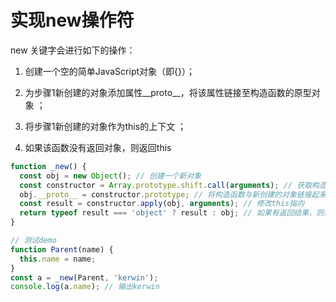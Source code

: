 # 实现new操作符
new 关键字会进行如下的操作：

1. 创建一个空的简单JavaScript对象（即{}）；

2. 为步骤1新创建的对象添加属性__proto__，将该属性链接至构造函数的原型对象 ；

3. 将步骤1新创建的对象作为this的上下文 ；

4. 如果该函数没有返回对象，则返回this

```js
function _new() {
  const obj = new Object(); // 创建一个新对象
  const constructor = Array.prototype.shift.call(arguments); // 获取构造函数
  obj.__proto__ = constructor.prototype; // 将构造函数与新创建的对象链接起来
  const result = constructor.apply(obj, arguments); // 修改this指向
  return typeof result === 'object' ? result : obj; // 如果有返回结果，则返回，否则返回当前 this指向
}

// 测试demo
function Parent(name) {
  this.name = name;
}
const a = _new(Parent, 'kerwin');
console.log(a.name); // 输出kerwin
```
